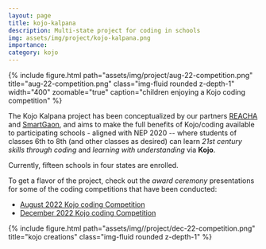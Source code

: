 ```yaml
---
layout: page
title: kojo-kalpana
description: Multi-state project for coding in schools
img: assets/img/project/kojo-kalpana.png
importance:
category: kojo
---
```


<div class="float-right ml-3 mb-1">
  {% include figure.html path="assets/img/project/aug-22-competition.png" title="aug-22-competition.png" class="img-fluid rounded z-depth-1" width="400" zoomable="true" caption="children enjoying a Kojo coding competition" %}
</div>

The Kojo Kalpana project has been conceptualized by our partners [REACHA](https://www.reacha.org) and [SmartGaon](https://www.smartgaon.org), and aims to make the full benefits of Kojo/coding available to participating schools - aligned with NEP 2020 -- where students of classes 6th to 8th (and other classes as desired) can learn *21st century skills through coding* and *learning with understanding* via **Kojo**.

Currently, fifteen schools in four states are enrolled.

To get a flavor of the project, check out the *award ceremony* presentations for some of the coding competitions that have been conducted:

* [August 2022 Kojo coding Competition](/assets/pdf/Aug-2022-competition.pdf)
* [December 2022 Kojo coding Competition](/assets/pdf/Dec-2022-competition.pdf)

<div class="text-center m-4">
  {% include figure.html path="assets/img//project/dec-22-competition.png" title="kojo creations" class="img-fluid rounded z-depth-1" %}
</div>
